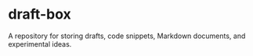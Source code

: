 # draft-box
A repository for storing drafts, code snippets, Markdown documents, and experimental ideas.
